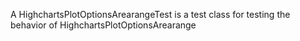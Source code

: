 A HighchartsPlotOptionsArearangeTest is a test class for testing the behavior of HighchartsPlotOptionsArearange